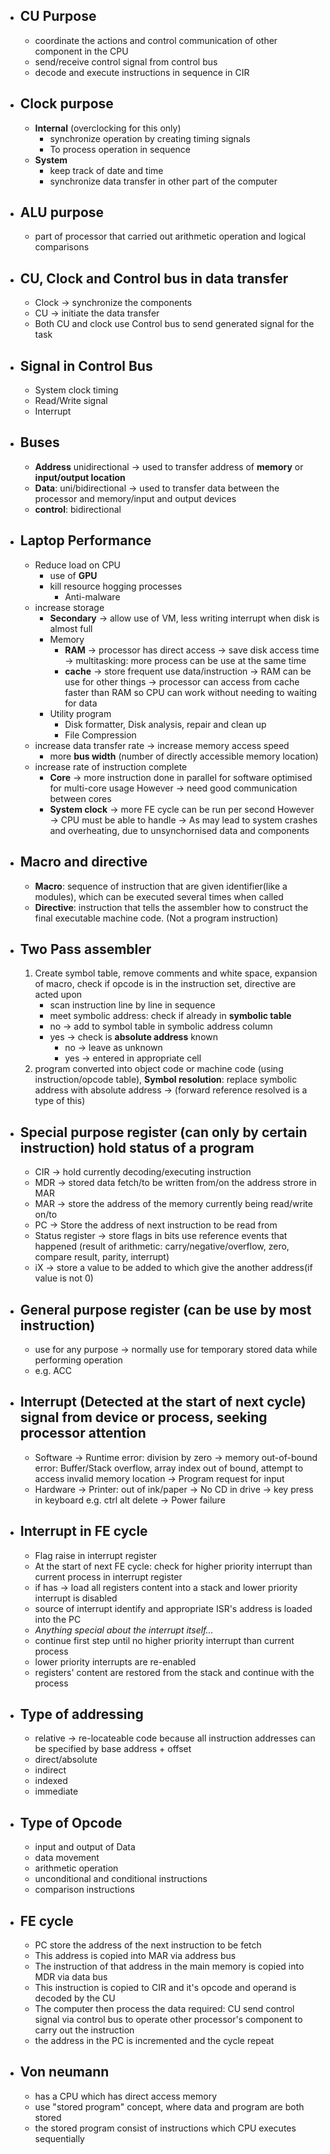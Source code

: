 - ## CU Purpose
	- coordinate the actions and control communication of other component in the CPU
	- send/receive control signal from control bus
	- decode and execute instructions in sequence in CIR
- ## Clock purpose
	- **Internal** (overclocking for this only)
		- synchronize operation by creating timing signals
		- To process operation in sequence
	- **System**
		- keep track of date and time
		- synchronize data transfer in other part of the computer
- ## ALU purpose
	- part of processor that carried out arithmetic operation and logical comparisons
- ## **CU**, **Clock** and **Control bus** in **data transfer**
	- Clock -> synchronize the components
	- CU -> initiate the data transfer
	- Both CU and clock use Control bus to send generated signal for the task
- ## Signal in Control Bus
	- System clock timing
	- Read/Write signal
	- Interrupt
- ## Buses
	- **Address** unidirectional -> used to transfer address of **memory** or **input/output location**
	- **Data**: uni/bidirectional -> used to transfer data between the processor and memory/input and output devices
	- **control**: bidirectional
- ## Laptop Performance 
	- Reduce load on CPU
		- use of **GPU**
		- kill resource hogging processes
			- Anti-malware
	- increase storage
		- **Secondary** -> allow use of VM, less writing interrupt when disk is almost full
		- Memory
			- **RAM**
			  -> processor has direct access
			  -> save disk access time
			  -> multitasking: more process can be use at the same time
			- **cache**
			  -> store frequent use data/instruction
			  -> RAM can be use for other things
			  -> processor can access from cache faster than RAM so CPU can work without needing to waiting for data
		- Utility program
			- Disk formatter, Disk analysis, repair and clean up
			- File Compression
	- increase data transfer rate -> increase memory access speed
		- more **bus width** (number of directly accessible memory location)
	- increase rate of instruction complete
		- **Core** -> more instruction done in parallel for software optimised for multi-core usage
		  However -> need good communication between cores
		- **System clock** -> more FE cycle can be run per second 
		  However -> CPU must be able to handle
		  -> As may lead to system crashes and overheating, due to unsynchornised data and components
- ## Macro and directive
	- **Macro**: sequence of instruction that are given identifier(like a modules), which can be executed several times when called
	- **Directive**: instruction that tells the assembler how to construct the final executable machine code. (Not a program instruction)
- ## Two Pass assembler 
	1. Create symbol table, remove comments and white space,  expansion of macro, check if opcode is in the instruction set, directive are acted upon
		- scan instruction line by line in sequence
		- meet symbolic address: check if already in **symbolic table**
		- no -> add to symbol table in symbolic address column
		- yes -> check is **absolute address** known
			- no -> leave as unknown
			- yes -> entered in appropriate cell
	2. program converted into object code or machine code (using instruction/opcode table), **Symbol resolution**: replace symbolic address with absolute address -> (forward reference resolved is a type of this)
- ## Special purpose register (can only by certain instruction) hold status of a program
	- CIR -> hold currently decoding/executing instruction
	- MDR -> stored data fetch/to be written from/on the address strore in MAR
	- MAR -> store the address of the memory currently being read/write on/to
	- PC -> Store the address of next instruction to be read from
	- Status register -> store flags in bits use reference events that happened (result of arithmetic: carry/negative/overflow, zero, compare result, parity, interrupt) 
	- iX -> store a value to be added to which give the another address(if value is not 0)
- ## General purpose register (can be use by most instruction)
	- use for any purpose
	  -> normally use for temporary stored data while performing operation
	- e.g. ACC
- ## Interrupt (Detected at the start of next cycle) signal from device or process, seeking processor attention
	- Software
	  -> Runtime error: division by zero
	  -> memory out-of-bound error: Buffer/Stack overflow, array index out of bound, attempt to access invalid memory location
	  -> Program request for input 
	- Hardware
	  -> Printer: out of ink/paper
	  -> No CD in drive
	  -> key press in keyboard e.g. ctrl alt delete
	  -> Power failure
- ## Interrupt in FE cycle
	- Flag raise in interrupt register
	- At the start of next FE cycle: check for higher priority interrupt than current process in interrupt register
	- if has -> load all registers content into a stack and lower priority interrupt is disabled
	- source of interrupt identify and appropriate ISR's address is loaded into the PC
	- _Anything special about the interrupt itself..._
	- continue first step until no higher priority interrupt than current process
	- lower priority interrupts are re-enabled
	- registers' content are restored from the stack and continue with the process
- ## Type of addressing
	- relative
	  -> re-locateable code because all instruction addresses can be specified by base address + offset
	- direct/absolute
	- indirect
	- indexed
	- immediate
- ## Type of Opcode
	- input and output of Data
	- data movement
	- arithmetic operation
	- unconditional and conditional instructions
	- comparison instructions
- ## FE cycle
	- PC store the address of the next instruction to be fetch
	- This address is copied into MAR via address bus
	- The instruction of that address in the main memory is copied into MDR via data bus
	- This instruction is copied to CIR and it's opcode and operand is decoded by the CU
	- The computer then process the data required: CU send control signal via control bus to operate other processor's component to carry out the instruction
	- the address in the PC is incremented and the cycle repeat
- ## Von neumann
	- has a CPU which has direct access memory
	- use "stored program" concept, where data and program are both stored
	- the stored program consist of instructions which CPU executes sequentially
